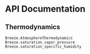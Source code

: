 # API Documentation

## Thermodynamics

```@docs
Breeze.AtmosphereThermodynamics
Breeze.saturation_vapor_pressure
Breeze.saturation_specific_humidity
``` 